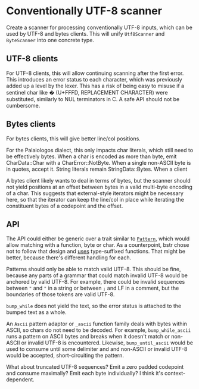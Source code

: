 # Conventionally UTF-8 scanner

Create a scanner for processing conventionally UTF-8 inputs, which can be used
by UTF-8 and bytes clients. This will unify `Utf8Scanner` and `ByteScanner` into
one concrete type.

## UTF-8 clients

For UTF-8 clients, this will allow continuing scanning after the first error.
This introduces an error status to each character, which was previously added up
a level by the lexer. This has a risk of being easy to misuse if a sentinel char
like � (U+FFFD, REPLACEMENT CHARACTER) were substituted, similarly to NUL
terminators in C. A safe API should not be cumbersome.

## Bytes clients

For bytes clients, this will give better line/col positions.

For the Palaiologos dialect, this only impacts char literals, which still need
to be effectively bytes. When a char is encoded as more than byte, emit
CharData::Char with a CharError::NotByte. When a single non-ASCII byte is in
quotes, accept it. String literals remain StringData::Bytes. When a client

A bytes client likely wants to deal in terms of bytes, but the scanner should
not yield positions at an offset between bytes in a valid multi-byte encoding of
a char. This suggests that external-style iterators might be necessary here, so
that the iterator can keep the line/col in place while iterating the constituent
bytes of a codepoint and the offset.

## API

The API could either be generic over a trait similar to [`Pattern`](https://doc.rust-lang.org/std/str/pattern/trait.Pattern.html),
which would allow matching with a function, byte or char. As a counterpoint,
bstr chose not to follow that design and [uses](https://docs.rs/bstr/latest/bstr/#differences-with-standard-strings)
type-suffixed functions. That might be better, because there's different
handling for each.

Patterns should only be able to match valid UTF-8. This should be fine, because
any parts of a grammar that could match invalid UTF-8 would be anchored by valid
UTF-8. For example, there could be invalid sequences between `"` and `"` in a
string or between `;` and LF in a comment, but the boundaries of those tokens
are valid UTF-8.

`bump_while` does not yield the text, so the error status is attached to the
bumped text as a whole.

An `Ascii` pattern adaptor or `_ascii` function family deals with bytes within
ASCII, so chars do not need to be decoded. For example, `bump_while_ascii` runs
a pattern on ASCII bytes and breaks when it doesn't match or non-ASCII or
invalid UTF-8 is encountered. Likewise, `bump_until_ascii` would be used to
consume until some delimiter and and non-ASCII or invalid UTF-8 would be
accepted, short-circuiting the pattern.

What about truncated UTF-8 sequences? Emit a zero padded codepoint and consume
maximally? Emit each byte individually? I think it's context-dependent.
